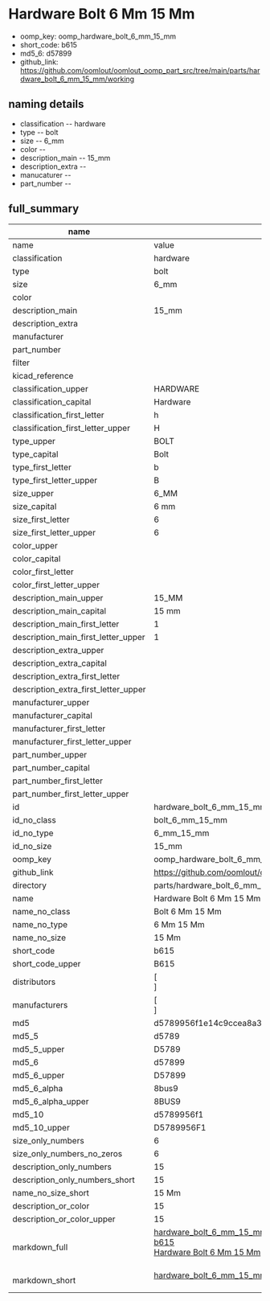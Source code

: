 # Hardware Bolt 6 Mm 15 Mm

  
* oomp_key: oomp_hardware_bolt_6_mm_15_mm 
* short_code: b615
* md5_6: d57899  
* github_link: https://github.com/oomlout/oomlout_oomp_part_src/tree/main/parts/hardware_bolt_6_mm_15_mm/working  
## naming details
* classification -- hardware
* type -- bolt
* size -- 6_mm
* color -- 
* description_main -- 15_mm
* description_extra -- 
* manucaturer -- 
* part_number -- 





## full_summary
| name | value | 
| --- | --- | 
| name | value | 
| classification | hardware | 
| type | bolt | 
| size | 6_mm | 
| color |  | 
| description_main | 15_mm | 
| description_extra |  | 
| manufacturer |  | 
| part_number |  | 
| filter |  | 
| kicad_reference |  | 
| classification_upper | HARDWARE | 
| classification_capital | Hardware | 
| classification_first_letter | h | 
| classification_first_letter_upper | H | 
| type_upper | BOLT | 
| type_capital | Bolt | 
| type_first_letter | b | 
| type_first_letter_upper | B | 
| size_upper | 6_MM | 
| size_capital | 6 mm | 
| size_first_letter | 6 | 
| size_first_letter_upper | 6 | 
| color_upper |  | 
| color_capital |  | 
| color_first_letter |  | 
| color_first_letter_upper |  | 
| description_main_upper | 15_MM | 
| description_main_capital | 15 mm | 
| description_main_first_letter | 1 | 
| description_main_first_letter_upper | 1 | 
| description_extra_upper |  | 
| description_extra_capital |  | 
| description_extra_first_letter |  | 
| description_extra_first_letter_upper |  | 
| manufacturer_upper |  | 
| manufacturer_capital |  | 
| manufacturer_first_letter |  | 
| manufacturer_first_letter_upper |  | 
| part_number_upper |  | 
| part_number_capital |  | 
| part_number_first_letter |  | 
| part_number_first_letter_upper |  | 
| id | hardware_bolt_6_mm_15_mm | 
| id_no_class | bolt_6_mm_15_mm | 
| id_no_type | 6_mm_15_mm | 
| id_no_size | 15_mm | 
| oomp_key | oomp_hardware_bolt_6_mm_15_mm | 
| github_link | https://github.com/oomlout/oomlout_oomp_part_src/tree/main/parts/hardware_bolt_6_mm_15_mm/working | 
| directory | parts/hardware_bolt_6_mm_15_mm | 
| name | Hardware Bolt 6 Mm 15 Mm | 
| name_no_class | Bolt 6 Mm 15 Mm | 
| name_no_type | 6 Mm 15 Mm | 
| name_no_size | 15 Mm | 
| short_code | b615 | 
| short_code_upper | B615 | 
| distributors | [<br>] | 
| manufacturers | [<br>] | 
| md5 | d5789956f1e14c9ccea8a39d991b806a | 
| md5_5 | d5789 | 
| md5_5_upper | D5789 | 
| md5_6 | d57899 | 
| md5_6_upper | D57899 | 
| md5_6_alpha | 8bus9 | 
| md5_6_alpha_upper | 8BUS9 | 
| md5_10 | d5789956f1 | 
| md5_10_upper | D5789956F1 | 
| size_only_numbers | 6 | 
| size_only_numbers_no_zeros | 6 | 
| description_only_numbers | 15 | 
| description_only_numbers_short | 15 | 
| name_no_size_short | 15 Mm | 
| description_or_color | 15 | 
| description_or_color_upper | 15 | 
| markdown_full | [hardware_bolt_6_mm_15_mm](https://github.com/oomlout/oomlout_oomp_part_src/tree/main/parts/hardware_bolt_6_mm_15_mm/working)<br>[b615](https://github.com/oomlout/oomlout_oomp_part_src/tree/main/parts/hardware_bolt_6_mm_15_mm/working)<br>[Hardware Bolt 6 Mm 15 Mm](https://github.com/oomlout/oomlout_oomp_part_src/tree/main/parts/hardware_bolt_6_mm_15_mm/working)<br><br> | 
| markdown_short | [hardware_bolt_6_mm_15_mm](https://github.com/oomlout/oomlout_oomp_part_src/tree/main/parts/hardware_bolt_6_mm_15_mm/working)<br><br> | 
